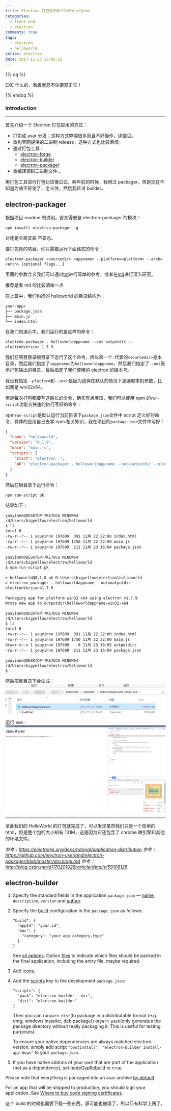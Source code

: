 ```yaml
---
title: Electron_打包你的HelloWorld为exe
categories:
  - front-end
  - electron
comments: true
tags:
  - electron
  - helloworld
series: electron
date: 2017-11-23 13:02:21
---
```


{% cq %}

EXE 什么的，看着就忍不住要双击它！

{% endcq %}

### Introduction

---

首先介绍一下 Electron 打包应用的方式：

- 打包成 asar 分发；这种方式弊端很多而且不好操作，[详情见](https://electronjs.org/docs/tutorial/application-packaging)。
- 重构官网提供的二进制 release，这种方式也比较麻烦。
- 通过打包工具：
  - [electron-forge](https://github.com/electron-userland/electron-forge)
  - [electron-builder](https://github.com/electron-userland/electron-builder)
  - [electron-packager](https://github.com/electron-userland/electron-packager)
- 重编译源码二进制文件...

用打包工具进行打包比较傻瓜式，两年前的时候，我用过 packager，但是现在不知道为啥不好使了，老卡住，然后我转试 builder。

## electron-packager

根据项目 readme 的说明，首先得安装 electron-packager 的模块：

```shell
npm insatll electron-packager -g
```

对还是全局安装 不要怂。

要打包你的项目，你只需要运行下面格式的命令：

```shell
electron-packager <sourcedir> <appname> --platform=<platform> --arch=<arch> [optional flags...]
```

里面的参数含义我们可以通过[txt](https://github.com/electron-userland/electron-packager/blob/master/usage.txt)进行简单的参考，或者在[md](https://github.com/electron-userland/electron-packager/blob/master/docs/api.md)进行深入研究。

推荐是看 md 的比较清晰一点

在上篇中，我们构造的 helloworld 的目录结构为：

```
your-app/
├── package.json
├── main.js
└── index.html
```

在我们的演示中，我们运行的是这样的命令：

```shell
electron-packager . helloworldappname --out outputdir --electronVersion 1.7.9
```

我们在项目目录根目录下运行了这个命令，所以第一个`.`代表的`<sourcedir>`是本目录，然后我们指定了`<appname>`为`helloworldappname`，然后我们指定了`--out`表示打包输出的目录，最后指定了我们使用的 electron 的版本号。

我没有指定`--platform`和`--arch`是因为这俩在默认的情况下是选取本机参数，比如我是 win32x64。

但是每次打包都要写这巨长的命令，确实有点麻烦，我们可以使用 npm 的`run-script`功能去快速的执行写好的命令：

npm`run-script`是默认运行当前目录下`package.json`文件中 script 定义好的命令，具体的应用自己去学 npm 相关知识，我在项目的`package.json`文件中写好：

```json
{
  "name": "helloworld",
  "version": "0.1.0",
  "main": "main.js",
  "scripts": {
    "start": "electron .",
    "pk": "electron-packager . helloworldappname --out=outputdir --electronVersion=1.7.9"
  }
}
```

然后在根目录下运行命令：

```shell
npm run-script pk
```

结果如下：

```shell
youyinnn@DESKTOP-7KE7UCG MINGW64 /d/Users/bigyellow/electron/helloworld
$ ll
total 6
-rw-r--r-- 1 youyinnn 197609  391 11月 22 22:00 index.html
-rw-r--r-- 1 youyinnn 197609 1750 11月 22 22:00 main.js
-rw-r--r-- 1 youyinnn 197609  211 11月 23 16:04 package.json

youyinnn@DESKTOP-7KE7UCG MINGW64 /d/Users/bigyellow/electron/helloworld
$ npm run-script pk

> helloworld@0.1.0 pk D:\Users\bigyellow\electron\helloworld
> electron-packager . helloworldappname --out=outputdir --electronVersion=1.7.9

Packaging app for platform win32 x64 using electron v1.7.9
Wrote new app to outputdir\helloworldappname-win32-x64

youyinnn@DESKTOP-7KE7UCG MINGW64 /d/Users/bigyellow/electron/helloworld
$ ll
total 6
-rw-r--r-- 1 youyinnn 197609  391 11月 22 22:00 index.html
-rw-r--r-- 1 youyinnn 197609 1750 11月 22 22:00 main.js
drwxr-xr-x 1 youyinnn 197609    0 11月 23 16:05 outputdir/
-rw-r--r-- 1 youyinnn 197609  211 11月 23 16:04 package.json

youyinnn@DESKTOP-7KE7UCG MINGW64 /d/Users/bigyellow/electron/helloworld
$
```

然后项目目录下会生成：
![electronpk](../../../public/img/ba4fa76eb64909e4d4959799cf130547.png)

运行 exe：
![runexe](../../../public/img/6420ae86e552fa8e6e1b0f7282f28ca4.png)

---

至此我们的 HelloWorld 的打包就完成了，可以发现虽然我们只是一个简单的 html，但是整个包的大小却有 131M，这是因为它还包含了 chrome 微引擎和其他的环境文件。

_参考：https://electronjs.org/docs/tutorial/application-distribution_
_参考：https://github.com/electron-userland/electron-packager/blob/master/docs/api.md_
_参考：http://blog.csdn.net/a1170201028/article/details/59108126_

## electron-builder

1. Specify the standard fields in the application `package.json` — [name](https://www.electron.build/configuration/configuration#Metadata-name), `description`, `version` and [author](https://docs.npmjs.com/files/package.json#people-fields-author-contributors).

2. Specify the [build](https://www.electron.build/configuration/configuration#configuration) configuration in the `package.json` as follows:

   ```
   "build": {
     "appId": "your.id",
     "mac": {
       "category": "your.app.category.type"
     }
   }
   ```

   See [all options](https://www.electron.build/configuration/configuration#configuration). Option [files](https://www.electron.build/configuration/contents#files) to indicate which files should be packed in the final application, including the entry file, maybe required.

3. Add [icons](https://www.electron.build/icons).

4. Add the [scripts](https://docs.npmjs.com/cli/run-script) key to the development `package.json`:

   ```
   "scripts": {
     "pack": "electron-builder --dir",
     "dist": "electron-builder"
   }
   ```

   Then you can run`yarn dist`(to package in a distributable format (e.g. dmg, windows installer, deb package)) or`yarn pack`(only generates the package directory without really packaging it. This is useful for testing purposes).

   To ensure your native dependencies are always matched electron version, simply add script `"postinstall": "electron-builder install-app-deps"` to your `package.json`.

5. If you have native addons of your own that are part of the application (not as a dependency), set [nodeGypRebuild](https://www.electron.build/configuration/configuration#Configuration-nodeGypRebuild) to `true`.

Please note that everything is packaged into an asar archive [by default](https://www.electron.build/configuration/configuration#Configuration-asar).

For an app that will be shipped to production, you should sign your application. See [Where to buy code signing certificates](https://www.electron.build/code-signing#where-to-buy-code-signing-certificate).

这个 build 的时候也需要下载一些东西，源可能也被墙了，所以只有科学上网了。
